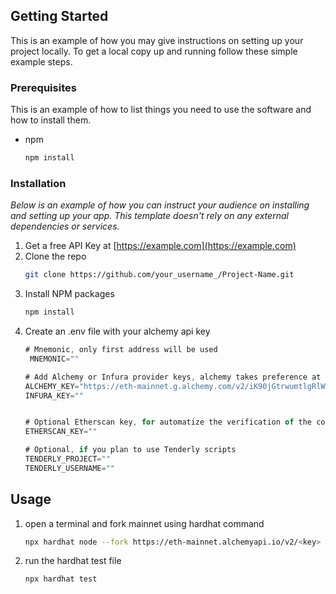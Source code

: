 
<!-- GETTING STARTED -->
## Getting Started

This is an example of how you may give instructions on setting up your project locally.
To get a local copy up and running follow these simple example steps.

### Prerequisites

This is an example of how to list things you need to use the software and how to install them.
* npm
  ```sh
  npm install
  ```

### Installation

_Below is an example of how you can instruct your audience on installing and setting up your app. This template doesn't rely on any external dependencies or services._

1. Get a free API Key at [https://example.com](https://example.com)
2. Clone the repo
   ```sh
   git clone https://github.com/your_username_/Project-Name.git
   ```
3. Install NPM packages
   ```sh
   npm install
   ```
4. Create an .env file with your alchemy api key
   ```js
   # Mnemonic, only first address will be used
    MNEMONIC=""

   # Add Alchemy or Infura provider keys, alchemy takes preference at the config level
   ALCHEMY_KEY="https://eth-mainnet.g.alchemy.com/v2/iK90jGtrwumtlgRlWWGbwW0Ep0I8cWLN"
   INFURA_KEY=""


   # Optional Etherscan key, for automatize the verification of the contracts at Etherscan
   ETHERSCAN_KEY=""

   # Optional, if you plan to use Tenderly scripts
   TENDERLY_PROJECT=""
   TENDERLY_USERNAME=""
   ```

<!-- USAGE EXAMPLES -->
## Usage

1. open a terminal and fork mainnet using hardhat command

   ```sh
   npx hardhat node --fork https://eth-mainnet.alchemyapi.io/v2/<key>
   ```

2. run the hardhat test file

    ```sh
   npx hardhat test
   ```




